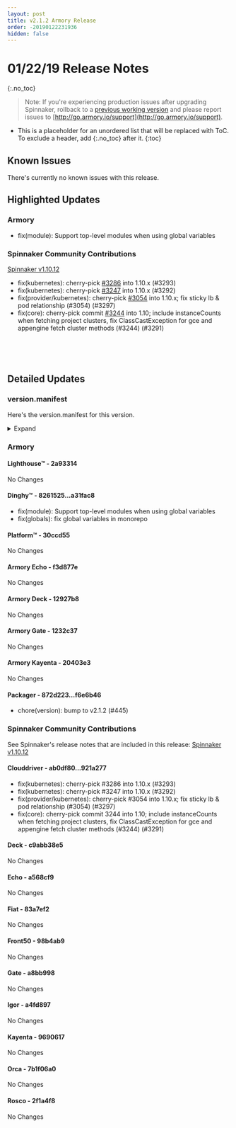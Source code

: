 ```yaml
---
layout: post
title: v2.1.2 Armory Release
order: -20190122231936
hidden: false
---
```


# 01/22/19 Release Notes
{:.no_toc}

> Note: If you're experiencing production issues after upgrading Spinnaker, rollback to a [previous working version](http://docs.armory.io/admin-guides/troubleshooting/#i-upgraded-spinnaker-and-it-is-no-longer-responding-how-do-i-rollback) and please report issues to [http://go.armory.io/support](http://go.armory.io/support).

* This is a placeholder for an unordered list that will be replaced with ToC. To exclude a header, add {:.no_toc} after it.
{:toc}


## Known Issues
There's currently no known issues with this release.


## Highlighted Updates
### Armory
- fix(module): Support top-level modules when using global variables


###  Spinnaker Community Contributions
[Spinnaker v1.10.12](https://www.spinnaker.io/community/releases/versions/1-10-12-changelog)  

 - fix(kubernetes): cherry-pick [#3286](https://github.com/spinnaker/clouddriver/pull/3286) into 1.10.x (#3293)
 - fix(kubernetes): cherry-pick [#3247](https://github.com/spinnaker/clouddriver/pull/3247) into 1.10.x (#3292)
 - fix(provider/kubernetes): cherry-pick [#3054](https://github.com/spinnaker/clouddriver/pull/3054) into 1.10.x; fix sticky lb & pod relationship (#3054) (#3297)
 - fix(core): cherry-pick commit [#3244](https://github.com/spinnaker/clouddriver/pull/3244) into 1.10; include instanceCounts when fetching project clusters, fix ClassCastException for gce and appengine fetch cluster methods (#3244) (#3291)

<br><br><br>
## Detailed Updates

### version.manifest
Here's the version.manifest for this version.
<details><summary>Expand</summary>
<pre class="highlight">
<code>export jenkins_build_number=2590
export packager_version=f6e6b46
export oss_release_type=stable
export armoryspinnaker_version=2.1.2-rc2590
export armoryspinnaker_version_manifest_url=https://s3-us-west-2.amazonaws.com/armory-web/install/release/armoryspinnaker-v2.1.2-rc2590-version.manifest
export fiat_version=release-1.10.x-83a7ef2
export front50_version=release-1.10.x-98b4ab9
export igor_version=release-1.10.x-a4fd897
export rosco_version=release-1.10.x-2f1a4f8
export clouddriver_version=release-1.10.x-921a277
export spinnaker_monitoring_version=release-1.10.x-4a87d20
export lighthouse_version=2a93314
export barometer_version=64a613c
export configurator_version=master-0db688c
export dinghy_version=master-a31fac8
export platform_version=master-30ccd55
export gate_armory_version=1232c37-release-1.10.x-a8bb998
export gate_version=release-1.10.x-a8bb998
export echo_armory_version=f3d877e-release-1.10.x-a568cf9
export echo_version=release-1.10.x-a568cf9
export kayenta_armory_version=20403e3-release-1.10.x-9690617
export kayenta_version=release-1.10.x-9690617
export orca_armory_version=62da02c-release-1.10.x-7b1f06a0
export orca_version=release-1.10.x-7b1f06a0
export deck_armory_version=12927b8-release-1.10.x-c9abb38e5
export deck_version=release-1.10.x-c9abb38e5
export deck_artifacts_url=https://s3-us-west-2.amazonaws.com/armory-artifacts/spinnaker/deck/spinnaker-deck-release-1.10.x-c9abb38e5.tgz
export OSS_VERSION=version-2.5.7
export OSS_GIT_HASH=c9abb38e5
export OSS_BRANCH=release-1.10.x
export TAGGED_IMAGE=armory/deck:2.5.7-c9abb38e5-b558-12927b8
export SERVICE_REPO=deck
export SERVICE_VERSION=2.5.7
export SERVICE_BRANCH=release-1.10.x
export SERVICE_HASH=c9abb38e5</code>
</pre>
</details>



### Armory
#### Lighthouse&trade; - 2a93314
No Changes

#### Dinghy&trade; - 8261525...a31fac8
 - fix(module): Support top-level modules when using global variables
 - fix(globals): fix global variables in monorepo

#### Platform&trade; - 30ccd55
No Changes

#### Armory Echo  - f3d877e
No Changes

#### Armory Deck  - 12927b8
No Changes

#### Armory Gate  - 1232c37
No Changes

#### Armory Kayenta  - 20403e3
No Changes

#### Packager - 872d223...f6e6b46
 - chore(version): bump to v2.1.2 (#445)



###  Spinnaker Community Contributions
See Spinnaker's release notes that are included in this release: [Spinnaker v1.10.12](https://www.spinnaker.io/community/releases/versions/1-10-12-changelog)  

#### Clouddriver  - ab0df80...921a277
 - fix(kubernetes): cherry-pick #3286 into 1.10.x (#3293)
 - fix(kubernetes): cherry-pick #3247 into 1.10.x (#3292)
 - fix(provider/kubernetes): cherry-pick #3054 into 1.10.x; fix sticky lb & pod relationship (#3054) (#3297)
 - fix(core): cherry-pick commit 3244 into 1.10; include instanceCounts when fetching project clusters, fix ClassCastException for gce and appengine fetch cluster methods (#3244) (#3291)

#### Deck  - c9abb38e5
No Changes

#### Echo  - a568cf9
No Changes

#### Fiat  - 83a7ef2
No Changes

#### Front50  - 98b4ab9
No Changes

#### Gate  - a8bb998
No Changes

#### Igor  - a4fd897
No Changes

#### Kayenta  - 9690617
No Changes

#### Orca  - 7b1f06a0
No Changes

#### Rosco  - 2f1a4f8
No Changes

